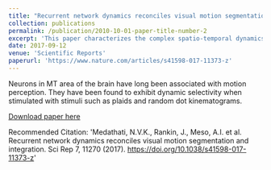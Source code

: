 ```yaml
---
title: "Recurrent network dynamics reconciles visual motion segmentation and integration."
collection: publications
permalink: /publication/2010-10-01-paper-title-number-2
excerpt: 'This paper characterizes the complex spatio-temporal dynamics of MT neurons'
date: 2017-09-12
venue: 'Scientific Reports'
paperurl: 'https://www.nature.com/articles/s41598-017-11373-z'
---
```


Neurons in MT area of the brain have long been associated with motion perception. They have been found to exhibit dynamic selectivity when stimulated with stimuli such as plaids and random dot kinematograms.

[Download paper here](https://www.nature.com/articles/s41598-017-11373-z.pdf)

Recommended Citation: 'Medathati, N.V.K., Rankin, J., Meso, A.I. et al. Recurrent network dynamics reconciles visual motion segmentation and integration. Sci Rep 7, 11270 (2017). https://doi.org/10.1038/s41598-017-11373-z'



